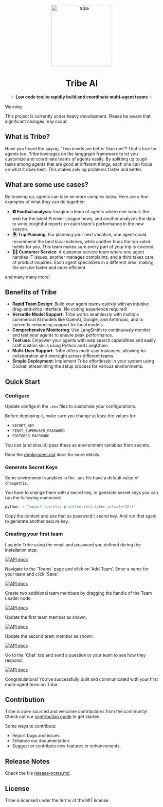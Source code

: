 <div align="center">
  <img alt="tribe" height="200px" src="./img/tribe-logo.png">
  <h1>Tribe AI</h1>
  <p>✨ <b>Low code tool to rapidly build and coordinate multi-agent teams</b> ✨</p>
</div>

> [!WARNING]
> This project is currently under heavy development. Please be aware that significant changes may occur.

## What is Tribe?
Have you heard the saying, 'Two minds are better than one'? That's true for agents too. Tribe leverages on the langgraph framework to let you customize and coordinate teams of agents easily. By splitting up tough tasks among agents that are good at different things, each one can focus on what it does best. This makes solving problems faster and better.


## What are some use cases?
By teaming up, agents can take on more complex tasks. Here are a few examples of what they can do together:
- **⚽️ Footbal analysis**: Imagine a team of agents where one scours the web for the latest Premier League news, and another analyzes the data to write insightful reports on each team's performance in the new season.
- **🏝️ Trip Planning**:  For planning your next vacation, one agent could recommend the best local eateries, while another finds the top-rated hotels for you. This team makes sure every part of your trip is covered.
- **👩‍💻 Customer Service**:  A customer service team where one agent handles IT issues, another manages complaints, and a third takes care of product inquiries. Each agent specializes in a different area, making the service faster and more efficient.

and many many more!

## Benefits of Tribe
- **Rapid Team Design**: Build your agent teams quickly with an intuitive drag-and-drop interface. No coding experience required!
- **Versatile Model Support**: Tribe works seamlessly with multiple commercial AI models like OpenAI, Google, and Anthropic, and is currently enhancing support for local models.
- **Comprehensive Monitoring**: Use LangSmith to continuously monitor and test your agents to ensure peak performance.
- **Tool use**: Empower your agents with web search capabilities and easily craft custom skills using Python and LangChain.
- **Multi-User Support**: Tribe offers multi-user instances, allowing for collaboration and oversight across different teams.
- **Simple Deployment**: Implement Tribe effortlessly in your system using Docker, streamlining the setup process for various environments.

## Quick Start

### Configure

Update configs in the `.env` files to customise your configurations.

Before deploying it, make sure you change at least the values for:

- `SECRET_KEY`
- `FIRST_SUPERUSER_PASSWORD`
- `POSTGRES_PASSWORD`

You can (and should) pass these as environment variables from secrets.

Read the [deployment.md](./deployment.md) docs for more details.

### Generate Secret Keys

Some environment variables in the `.env` file have a default value of `changethis`.

You have to change them with a secret key, to generate secret keys you can run the following command:

```bash
python -c "import secrets; print(secrets.token_urlsafe(32))"
```

Copy the content and use that as password / secret key. And run that again to generate another secure key.


### Creating your first team

Log into Tribe using the email and password you defined during the installation step.

[![API docs](./img/tribe-login.png)](https://github.com/StreetLamb/tribe)

Navigate to the 'Teams' page and click on 'Add Team'. Enter a name for your team and click 'Save'.

[![API docs](./img/tribe-dashboard-team.png)](https://github.com/StreetLamb/tribe)


Create two additional team members by dragging the handle of the Team Leader node.

[![API docs](./img/tribe-team-members.png)](https://github.com/StreetLamb/tribe)

Update the first team member as shown.

[![API docs](./img/tribe-team-member-1.png)](https://github.com/StreetLamb/tribe)

Update the second team member as shown.

[![API docs](./img/tribe-team-member-2.png)](https://github.com/StreetLamb/tribe)


Go to the 'Chat' tab and send a question to your team to see how they respond.

[![API docs](./img/tribe-team-chat.png)](https://github.com/StreetLamb/tribe)

Congratulations! You’ve successfully built and communicated with your first multi-agent team on Tribe.

## Contribution

Tribe is open sourced and welcome contributions from the community! Check out our [contribution guide](./CONTRIBUTING.md) to get started.

Some ways to contribute:
- Report bugs and issues.
- Enhance our documentation.
- Suggest or contribute new features or enhancements.

## Release Notes

Check the file [release-notes.md](./release-notes.md).

## License

Tribe is licensed under the terms of the MIT license.
